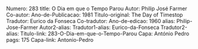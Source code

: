 Numero: 283
title: O Dia em que o Tempo Parou
Autor: Philip José Farmer
Co-autor: 
Ano-de-Publicacao: 1981
Titulo-original: The Day of Timestop
Tradutor: Eurico da Fonseca
Co-tradutor: 
Ano-de-edicao: 1960
alias: Philip-Jose-Farmer
Autor2-alias: 
Tradutor1-alias: Eurico-da-Fonseca
Tradutor2-alias: 
Titulo-link: 283-O-Dia-em-que-o-Tempo-Parou
Capa: António Pedro
pags: 175
Capa-link: Antonio-Pedro